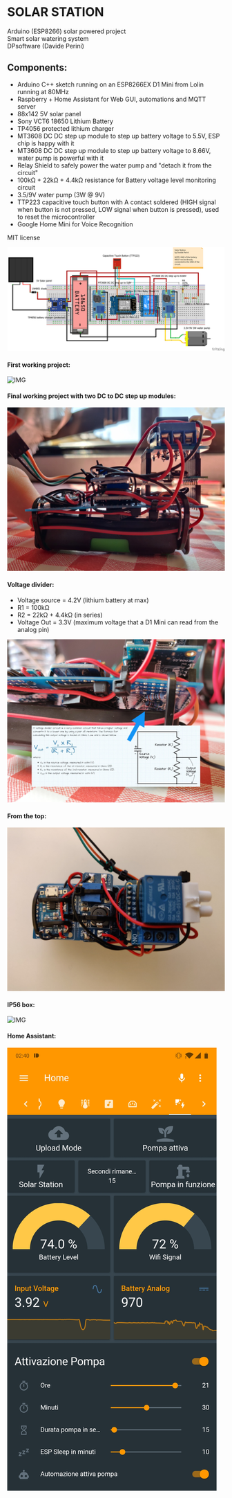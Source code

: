 # SOLAR STATION
Arduino (ESP8266) solar powered project  
Smart solar watering system  
DPsoftware (Davide Perini)  

## Components:
  - Arduino C++ sketch running on an ESP8266EX D1 Mini from Lolin running at 80MHz
  - Raspberry + Home Assistant for Web GUI, automations and MQTT server
  - 88x142 5V solar panel
  - Sony VCT6 18650 Lithium Battery
  - TP4056 protected lithium charger
  - MT3608 DC DC step up module to step up battery voltage to 5.5V, ESP chip is happy with it
  - MT3608 DC DC step up module to step up battery voltage to 8.66V, water pump is powerful with it
  - Relay Shield to safely power the water pump and "detach it from the circuit"
  - 100kΩ + 22kΩ + 4.4kΩ resistance for Battery voltage level monitoring circuit
  - 3.5/9V water pump (3W @ 9V)
  - TTP223 capacitive touch button with A contact soldered (HIGH signal when button is not pressed, 
    LOW signal when button is pressed), used to reset the microcontroller
  - Google Home Mini for Voice Recognition
  
MIT license

![CIRCUITS](https://github.com/sblantipodi/solar_station/blob/master/data/img/fritzing_hardware_project.png)

#### First working project:
![IMG](https://github.com/sblantipodi/solar_station/blob/master/data/img/1.jpg)

#### Final working project with two DC to DC step up modules:
![IMG](https://github.com/sblantipodi/solar_station/blob/master/data/img/2.jpg)

#### Voltage divider: 

- Voltage source = 4.2V (lithium battery at max)
- R1 = 100kΩ 
- R2 = 22kΩ + 4.4kΩ (in series)
- Voltage Out = 3.3V (maximum voltage that a D1 Mini can read from the analog pin)  

![IMG](https://github.com/sblantipodi/solar_station/blob/master/data/img/3b.jpg)

#### From the top:
![IMG](https://github.com/sblantipodi/solar_station/blob/master/data/img/4.jpg)

#### IP56 box:
![IMG](https://github.com/sblantipodi/solar_station/blob/master/data/img/5.jpg)

#### Home Assistant:
![IMG](https://github.com/sblantipodi/solar_station/blob/master/data/img/ha_screenshot.jpg)
